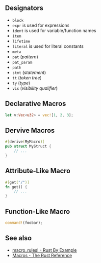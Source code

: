 ## Designators

- `block`
- `expr` is used for expressions
- `ident` is used for variable/function names
- `item`
- `lifetime`
- `literal` is used for literal constants
- `meta`
- `pat` (_pattern_)
- `pat_param`
- `path`
- `stmt` (_statement_)
- `tt` (_token tree_)
- `ty` (_type_)
- `vis` (_visibility qualifier_)

## Declarative Macros

```rust
let v:Vec<u32> = vec![1, 2, 3];
```

## Dervive Macros

```rust
#[derive(MyMacro)]
pub struct MyStruct {
    // ...
}
```

## Attribute-Like Macro

```rust
#[get("/")]
fn get() {
    // ...
}
```

## Function-Like Macro

```rust
command!(foobar);
```

## See also
- [macro_rules! - Rust By Example](https://doc.rust-lang.org/rust-by-example/macros.html)
- [Macros - The Rust Reference](https://doc.rust-lang.org/reference/macros.html)